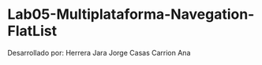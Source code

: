# Lab05-Multiplataforma-Navegation-FlatList

Desarrollado por:
Herrera Jara Jorge
Casas Carrion Ana


